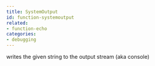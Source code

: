 ```yaml
---
title: SystemOutput
id: function-systemoutput
related:
- function-echo
categories:
- debugging
---
```


writes the given string to the output stream (aka console)
